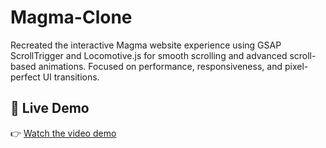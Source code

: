 # Magma-Clone
Recreated the interactive Magma website experience using GSAP ScrollTrigger and Locomotive.js for smooth scrolling and advanced scroll-based animations. Focused on performance, responsiveness, and pixel-perfect UI transitions.

## 🎥 Live Demo
👉 [Watch the video demo]([https://yourusername.github.io/Magma-Clone/])
